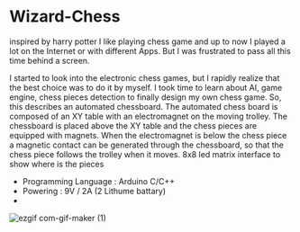 # Wizard-Chess
inspired by harry potter 
I like playing chess game and up to now I played a lot on the Internet or with different Apps. But I was frustrated to pass all this time behind a screen.

I started to look into the electronic chess games, but I rapidly realize that the best choice was to do it by myself. I took time to learn about AI, game engine, chess pieces detection to finally design my own chess game.
So, this  describes an automated chessboard.
The automated chess board is composed of an XY table with an electromagnet on the moving trolley. The chessboard is placed above the XY table and the chess pieces are equipped with magnets. When the electromagnet is below the chess piece a magnetic contact can be generated through the chessboard, so that the chess piece follows the trolley when it moves.
8x8 led matrix interface to show where is the pieces 
- Programming Language : Arduino C/C++
- Powering : 9V / 2A (2 Lithume battary)
- 
![ezgif com-gif-maker (1)](https://user-images.githubusercontent.com/29107541/170455054-b75d02bb-857a-4295-84c1-5f220be638cf.gif)
